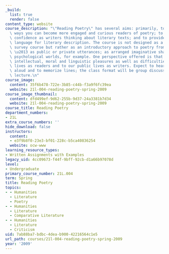 ```yaml
---
_build:
  list: true
  render: false
content_type: website
course_description: "\"Reading Poetry\" has several aims: primarily, to increase the\
  \ ways you can become more engaged and curious readers of poetry; to increase your\
  \ confidence as writers thinking about literary texts; and to provide you with the\
  \ language for literary description. The course is not designed as a historical\
  \ survey course but rather as an introductory approach to poetry from various directions\
  \ \u2013 as public or private utterances; as arranged imaginative shapes; and as\
  \ psychological worlds, for example. One perspective offered is that poetry offers\
  \ intellectual, moral and linguistic pleasures as well as difficulties to our private\
  \ lives as readers and to our public lives as writers. Expect to hear and read poems\
  \ aloud and to memorize lines; the class format will be group discussion, occasional\
  \ lecture.\n"
course_image:
  content: 35f6b478-722e-3b85-c44b-f3a9f6fc39ea
  website: 21l-004-reading-poetry-spring-2009
course_image_thumbnail:
  content: dfd499ef-9d62-255b-9d37-24a3381b7d34
  website: 21l-004-reading-poetry-spring-2009
course_title: Reading Poetry
department_numbers:
- 21L
extra_course_numbers: ''
hide_download: false
instructors:
  content:
  - e3f9b8f0-23e3-bf01-228c-b5ca40836254
  website: ocw-www
learning_resource_types:
- Written Assignments with Examples
legacy_uid: 4cc09673-f44f-9bff-92cb-d1a66b97078d
level:
- Undergraduate
primary_course_number: 21L.004
term: Spring
title: Reading Poetry
topics:
- - Humanities
  - Literature
  - Poetry
- - Humanities
  - Literature
  - Comparative Literature
- - Humanities
  - Literature
  - Criticism
uid: 7ab88ba7-bdbc-4dea-b900-42216564c1e5
url_path: courses/21l-004-reading-poetry-spring-2009
year: '2009'
---
```

